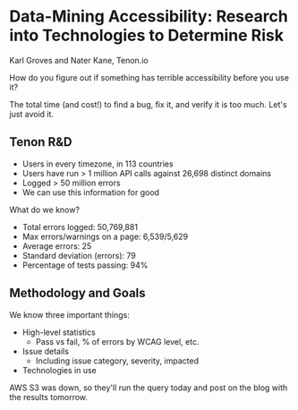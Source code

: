 # Data-Mining Accessibility: Research into Technologies to Determine Risk

Karl Groves and Nater Kane, Tenon.io

How do you figure out if something has terrible accessibility before you use it?

The total time (and cost!) to find a bug, fix it, and verify it is too much. Let's just avoid it.

## Tenon R&D

* Users in every timezone, in 113 countries
* Users have run > 1 million API calls against 26,698 distinct domains
* Logged > 50 million errors
* We can use this information for good

What do we know?

* Total errors logged: 50,769,881
* Max errors/warnings on a page: 6,539/5,629
* Average errors: 25
* Standard deviation (errors): 79
* Percentage of tests passing: 94%

## Methodology and Goals

We know three important things:

* High-level statistics
  * Pass vs fail, % of errors by WCAG level, etc.
* Issue details
  * Including issue category, severity, impacted
* Technologies in use

AWS S3 was down, so they'll run the query today and post on the blog with the results tomorrow.
